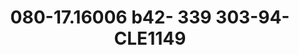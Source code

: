 ---
title: 080-17.16006 b42- 339 303-94-CLE1149
image: 080-17.16006 b42- 339 303-94-CLE1149.jpg
brand: sposo
layout: vestito
---